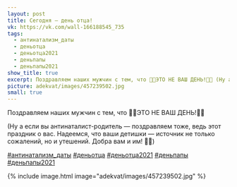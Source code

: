 ```yaml
---
layout: post
title: Сегодня — день отца!
vk: https://vk.com/wall-166188545_735
tags:
  - антинатализм_даты
  - деньотца
  - деньотца2021
  - деньпапы
  - деньпапы2021
show_title: true
excerpt: Поздравляем наших мужчин с тем, что 🎉🎊ЭТО НЕ ВАШ ДЕНЬ!🎊🎈 (Ну а если вы антинаталист-родитель — поздравляем тоже, ведь этот праздник о вас. Надеемся, что ваши детишки — источник не только сожалений, но и утешений. Добра вам и им! 🙂✨)
picture: adekvat/images/457239502.jpg
small: true
---
```

Поздравляем наших мужчин с тем, что 🎉🎊ЭТО НЕ ВАШ ДЕНЬ!🎊🎈

(Ну а если вы антинаталист-родитель — поздравляем тоже, ведь этот праздник о вас. Надеемся, что ваши детишки — источник не только сожалений, но и утешений. Добра вам и им! 🙂✨)

[#антинатализм_даты](poisk.html#антинатализм_даты)
[#деньотца](poisk.html#деньотца) [#деньотца2021](poisk.html#деньотца2021) [#деньпапы](poisk.html#деньпапы) [#деньпапы2021](poisk.html#деньпапы2021)

{% include image.html image="adekvat/images/457239502.jpg" %}